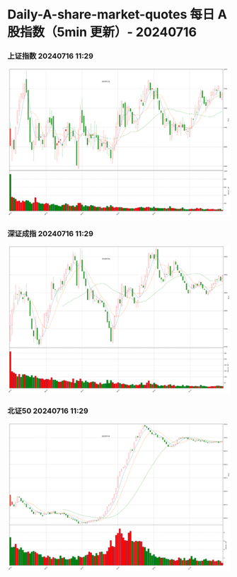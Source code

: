 
# Daily-A-share-market-quotes 每日 A 股指数（5min 更新）- 20240716

### 上证指数 20240716 11:29
![](./fig/2024/7/20240716-sh000001.png)

### 深证成指 20240716 11:29
![](./fig/2024/7/20240716-sz399001.png)

### 北证50 20240716 11:29
![](./fig/2024/7/20240716-bj899050.png)
